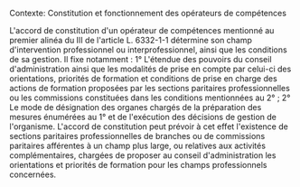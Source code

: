 Contexte: Constitution et fonctionnement des opérateurs de compétences

L'accord de constitution d'un opérateur de compétences mentionné au premier alinéa du III de l'article L. 6332-1-1 détermine son champ d'intervention professionnel ou interprofessionnel, ainsi que les conditions de sa gestion. Il fixe notamment : 1° L'étendue des pouvoirs du conseil d'administration ainsi que les modalités de prise en compte par celui-ci des orientations, priorités de formation et conditions de prise en charge des actions de formation proposées par les sections paritaires professionnelles ou les commissions constituées dans les conditions mentionnées au 2° ; 2° Le mode de désignation des organes chargés de la préparation des mesures énumérées au 1° et de l'exécution des décisions de gestion de l'organisme. L'accord de constitution peut prévoir à cet effet l'existence de sections paritaires professionnelles de branches ou de commissions paritaires afférentes à un champ plus large, ou relatives aux activités complémentaires, chargées de proposer au conseil d'administration les orientations et priorités de formation pour les champs professionnels concernées.